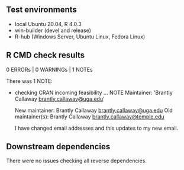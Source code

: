 ## Test environments

* local Ubuntu 20.04, R 4.0.3
* win-builder (devel and release)
* R-hub (Windows Server, Ubuntu Linux, Fedora Linux)

## R CMD check results

0 ERRORs | 0 WARNINGs | 1 NOTEs

There was 1 NOTE:

* checking CRAN incoming feasibility ... NOTE
  Maintainer: 'Brantly Callaway <brantly.callaway@uga.edu>'

  New maintainer:
    Brantly Callaway <brantly.callaway@uga.edu>
  Old maintainer(s):
    Brantly Callaway <brantly.callaway@temple.edu>

  I have changed email addresses and this updates to my new email.

## Downstream dependencies

There were no issues checking all reverse dependencies.

